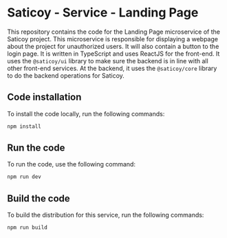 # Saticoy - Service - Landing Page

This repository contains the code for the Landing Page microservice of the Saticoy project. This microservice is responsible for displaying a webpage about the project for unauthorized users. It will also contain a button to the login page. It is written in TypeScript and uses ReactJS for the front-end. It uses the `@saticoy/ui` library to make sure the backend is in line with all other front-end services. At the backend, it uses the `@saticoy/core` library to do the backend operations for Saticoy.

## Code installation

To install the code locally, run the following commands:

```bash
npm install
```

## Run the code

To run the code, use the following command:

```bash
npm run dev
```

## Build the code

To build the distribution for this service, run the following commands:

```bash
npm run build
```
